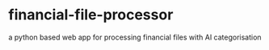 # financial-file-processor
a python based web app for processing financial files with AI categorisation
